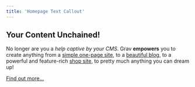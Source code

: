 ```yaml
---
title: 'Homepage Text Callout'
---
```


## **Your Content** Unchained!

No longer are you a _help captive by your CMS_. Grav **empowers** you to create anything from a [simple one-page site](https://demo.getgrav.org/onepage-skeleton?target=_blank), to a [beautiful blog](https://demo.getgrav.org/blog-skeleton?target=_blank), to a powerful and feature-rich [shop site](https://demo.getgrav.org/shop-skeleton?target=_blank), to pretty much anything you can dream up!

[Find out more...](https://getgrav.org?classes=btn,btn-primary,btn-lg)